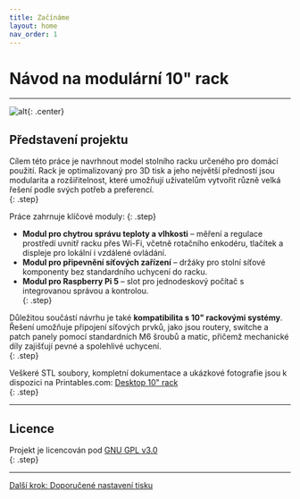 ```yaml
---
title: Začínáme
layout: home
nav_order: 1
---
```


# Návod na modulární 10" rack

---

![alt](/images/P1470473.JPG){: .center}

## **Představení projektu**

Cílem této práce je navrhnout model stolního racku určeného pro domácí použití. Rack je optimalizovaný pro 3D tisk a jeho největší předností jsou modularita a rozšiřitelnost, které umožňují uživatelům vytvořit různě velká řešení podle svých potřeb a preferencí.  
{: .step}

Práce zahrnuje klíčové moduly:
{: .step}

- **Modul pro chytrou správu teploty a vlhkosti** – měření a regulace prostředí uvnitř racku přes Wi-Fi, včetně rotačního enkodéru, tlačítek a displeje pro lokální i vzdálené ovládání.  
- **Modul pro připevnění síťových zařízení** – držáky pro stolní síťové komponenty bez standardního uchycení do racku.  
- **Modul pro Raspberry Pi 5** – slot pro jednodeskový počítač s integrovanou správou a kontrolou.  
{: .step}

Důležitou součástí návrhu je také **kompatibilita s 10" rackovými systémy**. Řešení umožňuje připojení síťových prvků, jako jsou routery, switche a patch panely pomocí standardních M6 šroubů a matic, přičemž mechanické díly zajišťují pevné a spolehlivé uchycení.  
{: .step}

Veškeré STL soubory, kompletní dokumentace a ukázkové fotografie jsou k dispozici na Printables.com: [Desktop 10" rack](https://www.printables.com/model/1246254-desktop-10-rack)  
{: .step}

---

## **Licence**

Projekt je licencován pod [GNU GPL v3.0](https://www.gnu.org/licenses/gpl-3.0.html)  
{: .step}

---

[Další krok: Doporučené nastavení tisku](/zaciname/doporucene-nastaveni-tisku/)
